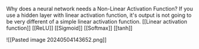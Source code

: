 Why does a neural network needs a Non-Linear Activation Function?
If you use a hidden layer with linear activation function, it's output is not going to be very different of a simple linear activation function.
[[Linear activation function]]
[[ReLU]]
[[Sigmoid]]
[[Softmax]]
[[tanh]]

![[Pasted image 20240504143652.png]]
